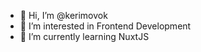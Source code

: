 - 👋 Hi, I’m @kerimovok
- 👀 I’m interested in Frontend Development
- 🌱 I’m currently learning NuxtJS

